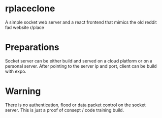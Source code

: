 # rplaceclone
A simple socket web server and a react frontend that mimics the old reddit fad website r/place

# Preparations
Socket server can be either build and served on a cloud platform or on a personal server. After pointing to the server ip and port, client can be build with expo.

# Warning
There is no authentication, flood or data packet control on the socket server. This is just a proof of consept / code training build.
